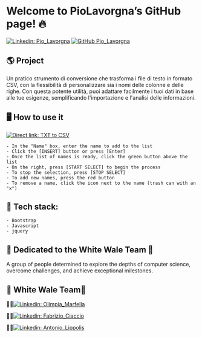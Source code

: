 # Welcome to PioLavorgna’s GitHub page! 🔥

[![Linkedin: Pio_Lavorgna](https://img.shields.io/badge/-Pio_Lavorgna-blue?style=flat-square&logo=Linkedin&logoColor=white&link=https://www.linkedin.com/in/piolavorgna/)](https://www.linkedin.com/in/piolavorgna/)
[![GitHub Pio_Lavorgna](https://img.shields.io/github/followers/PioLavorgna?label=follow&style=social)](https://github.com/PioLavorgna)
## 🌎 Project
Un pratico strumento di conversione che trasforma i file di testo in formato CSV,
con la flessibilità di personalizzare sia i nomi delle colonne e delle righe. 
Con questa potente utilità, puoi adattare facilmente i tuoi dati in base alle tue esigenze, 
semplificando l'importazione e l'analisi delle informazioni.

## 🖥️ How to use it
[![Direct link: TXT to CSV](https://img.shields.io/badge/-Direct_Link_Convert_from_TXT_to_CSV-blue?style=flat-square&logo=Netlify&logoColor=white&link=https://convert-txt-to-csv.netlify.app)](https://convert-txt-to-csv.netlify.app)
	
	- In the "Name" box, enter the name to add to the list
	- Click the [INSERT] button or press [Enter]
	- Once the list of names is ready, click the green button above the list
	- On the right, press [START SELECT] to begin the process
	- To stop the selection, press [STOP SELECT]
	- To add new names, press the red button
	- To remove a name, click the icon next to the name (trash can with an "x")

## 🔧 Tech stack:
	
	- Bootstrap
	- Javascript
	- jquery

## 💚 Dedicated to the White Wale Team 🐳

A group of people determined to explore the depths of computer science, overcome challenges, and achieve exceptional milestones.

## 🐳 White Wale Team🐳
	
👩‍💻[![Linkedin: Olimpia_Marfella](https://img.shields.io/badge/-Olimpia_Marfella-blue?style=flat-square&logo=Linkedin&logoColor=white&link=https://www.linkedin.com/in/olimpia-marfella-428783238/)](https://www.linkedin.com/in/olimpia-marfella-428783238/)

👨‍💻[![Linkedin: Fabrizio_Ciaccio](https://img.shields.io/badge/-Fabrizio_Ciaccio-blue?style=flat-square&logo=Linkedin&logoColor=white&link=https://www.linkedin.com/in/fabrizio-ciaccio-a83a7a267/)](https://www.linkedin.com/in/fabrizio-ciaccio-a83a7a267/)

👨‍💻[![Linkedin: Antonio_Lippolis](https://img.shields.io/badge/-Antonio_Lippolis-blue?style=flat-square&logo=Linkedin&logoColor=white&link=https://www.linkedin.com/in/antonio-lippolis/)](https://www.linkedin.com/in/antonio-lippolis/)

